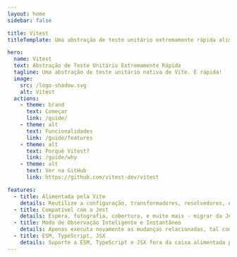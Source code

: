 ```yaml
---
layout: home
sidebar: false

title: Vitest
titleTemplate: Uma abstração de teste unitário extremamente rápida alimentada pela Vite

hero:
  name: Vitest
  text: Abstração de Teste Unitário Extremamente Rápida
  tagline: Uma abstração de teste unitário nativa de Vite. É rápida!
  image:
    src: /logo-shadow.svg
    alt: Vitest
  actions:
    - theme: brand
      text: Começar
      link: /guide/
    - theme: alt
      text: Funcionalidades
      link: /guide/features
    - theme: alt
      text: Porquê Vitest?
      link: /guide/why
    - theme: alt
      text: Ver na GitHub
      link: https://github.com/vitest-dev/vitest

features:
  - title: Alimentada pela Vite
    details: Reutilize a configuração, transformadores, resolvedores, e extensões da Vite - consistente através da tua aplicação e testes.
  - title: Compatível com a Jest
    details: Espera, fotografia, cobertura, e muito mais - migrar da Jest é simples.
  - title: Modo de Observação Inteligente e Instantâneo
    details: Apenas executa novamente as mudanças relacionadas, tal como HMR para testes!
  - title: ESM, TypeScript, JSX
    details: Suporte a ESM, TypeScript e JSX fora da caixa alimentada pela esbuild
---
```

